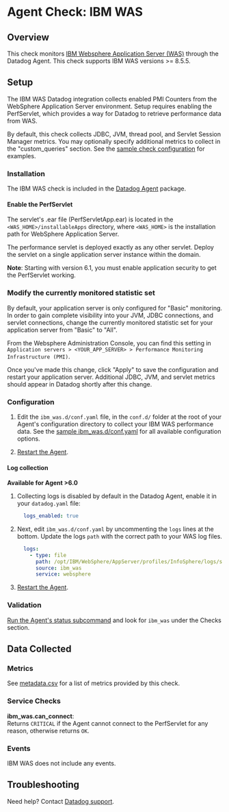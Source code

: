 # Agent Check: IBM WAS

## Overview

This check monitors [IBM Websphere Application Server (WAS)][1] through the Datadog Agent. This check supports IBM WAS versions >= 8.5.5.

## Setup

The IBM WAS Datadog integration collects enabled PMI Counters from the WebSphere Application Server environment. Setup requires enabling the PerfServlet, which provides a way for Datadog to retrieve performance data from WAS.

By default, this check collects JDBC, JVM, thread pool, and Servlet Session Manager metrics. You may optionally specify additional metrics to collect in the "custom_queries" section. See the [sample check configuration][2] for examples.

### Installation

The IBM WAS check is included in the [Datadog Agent][3] package.

#### Enable the PerfServlet
The servlet's .ear file (PerfServletApp.ear) is located in the `<WAS_HOME>/installableApps` directory, where `<WAS_HOME>` is the installation path for WebSphere Application Server.

The performance servlet is deployed exactly as any other servlet. Deploy the servlet on a single application server instance within the domain.

**Note**: Starting with version 6.1, you must enable application security to get the PerfServlet working.

### Modify the currently monitored statistic set
By default, your application server is only configured for "Basic" monitoring. In order to gain complete visibility into your JVM, JDBC connections, and servlet connections, change the currently monitored statistic set for your application server from "Basic" to "All". 

From the Websphere Administration Console, you can find this setting in `Application servers > <YOUR_APP_SERVER> > Performance Monitoring Infrastructure (PMI)`.

Once you've made this change, click "Apply" to save the configuration and restart your application server. Additional JDBC, JVM, and servlet metrics should appear in Datadog shortly after this change. 

### Configuration

1. Edit the `ibm_was.d/conf.yaml` file, in the `conf.d/` folder at the root of your Agent's configuration directory to collect your IBM WAS performance data. See the [sample ibm_was.d/conf.yaml][2] for all available configuration options.

2. [Restart the Agent][4].

#### Log collection

**Available for Agent >6.0**

1. Collecting logs is disabled by default in the Datadog Agent, enable it in your `datadog.yaml` file:

    ```yaml
      logs_enabled: true
    ```

2. Next, edit `ibm_was.d/conf.yaml` by uncommenting the `logs` lines at the bottom. Update the logs `path` with the correct path to your WAS log files.

    ```yaml
      logs:
        - type: file
          path: /opt/IBM/WebSphere/AppServer/profiles/InfoSphere/logs/server1/*.log
          source: ibm_was
          service: websphere
    ```

3. [Restart the Agent][4].

### Validation

[Run the Agent's status subcommand][5] and look for `ibm_was` under the Checks section.

## Data Collected

### Metrics

See [metadata.csv][6] for a list of metrics provided by this check.

### Service Checks

**ibm_was.can_connect**:<br>
Returns `CRITICAL` if the Agent cannot connect to the PerfServlet for any reason, otherwise returns `OK`.

### Events

IBM WAS does not include any events.

## Troubleshooting

Need help? Contact [Datadog support][7].

[1]: https://www.ibm.com/cloud/websphere-application-platform
[2]: https://github.com/DataDog/integrations-core/blob/master/ibm_was/datadog_checks/ibm_was/data/conf.yaml.example
[3]: https://app.datadoghq.com/account/settings#agent
[4]: https://docs.datadoghq.com/agent/guide/agent-commands/?tab=agentv6#start-stop-and-restart-the-agent
[5]: https://docs.datadoghq.com/agent/guide/agent-commands/?tab=agentv6#agent-status-and-information
[6]: https://github.com/DataDog/integrations-core/blob/master/ibm_was/metadata.csv
[7]: https://docs.datadoghq.com/help
